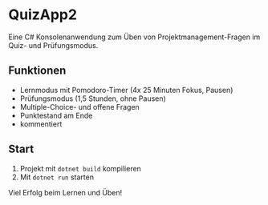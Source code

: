 # QuizApp2

Eine C# Konsolenanwendung zum Üben von Projektmanagement-Fragen im Quiz- und Prüfungsmodus.

## Funktionen
- Lernmodus mit Pomodoro-Timer (4x 25 Minuten Fokus, Pausen)
- Prüfungsmodus (1,5 Stunden, ohne Pausen)
- Multiple-Choice- und offene Fragen
- Punktestand am Ende
-  kommentiert

## Start
1. Projekt mit `dotnet build` kompilieren
2. Mit `dotnet run` starten

Viel Erfolg beim Lernen und Üben!
